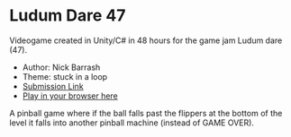# Ludum Dare 47

Videogame created in Unity/C# in 48 hours for the game jam Ludum dare (47).

* Author: Nick Barrash
* Theme: stuck in a loop
* [Submission Link](https://ldjam.com/events/ludum-dare/47/infinite-pinball)
* [Play in your browser here](https://nickbarrash.github.io/ld47-infinite-pinball/)

A pinball game where if the ball falls past the flippers at the bottom of the level it falls into another pinball machine (instead of GAME OVER).
